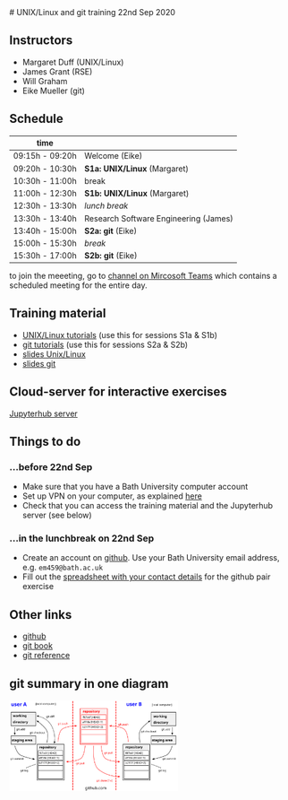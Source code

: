 <title>UNIX/Linux and git training 22nd Sep 2020</title>
# UNIX/Linux and git training 22nd Sep 2020

## Instructors 

* Margaret Duff (UNIX/Linux)
* James Grant (RSE)
* Will Graham
* Eike Mueller (git)

## Schedule

| time            |                            |
| --------------- | -------------------------- |
| 09:15h - 09:20h | Welcome (Eike)             |
| 09:20h - 10:30h | **S1a: UNIX/Linux** (Margaret) |
| 10:30h - 11:00h | break                      |
| 11:00h - 12:30h | **S1b: UNIX/Linux** (Margaret) |
| 12:30h - 13:30h | _lunch break_              |
| 13:30h - 13:40h | Research Software Engineering (James) |
| 13:40h - 15:00h | **S2a: git** (Eike)          |
| 15:00h - 15:30h | _break_                    |
| 15:30h - 17:00h | **S2b: git** (Eike)          |

to join the meeeting, go to [channel on Mircosoft Teams](https://teams.microsoft.com/l/channel/19%3a795283aae47a4006819fa593e4a6523e%40thread.tacv2/UNIX%2520and%2520git?groupId=e35d509e-83cc-4208-ae1d-7e9f096d6dd9&tenantId=377e3d22-4ea1-422d-b0ad-8fcc89406b9e) which contains a scheduled meeting for the entire day.

## Training material
* [UNIX/Linux tutorials](https://arc-lessons.github.io/intro-linux/00_schedule.html) (use this for sessions S1a & S1b)
* [git tutorials](<https://arc-lessons.github.io/version-control-git/00_schedule.html>) (use this for sessions S2a & S2b)
* [slides Unix/Linux](https://people.bath.ac.uk/em459/samba_training/slides/slides_unix.pdf)
* [slides git](https://people.bath.ac.uk/em459/samba_training/slides/slides_git.pdf)

## Cloud-server for interactive exercises
[Jupyterhub server](https://dev.jupyterhub.bath.ac.uk)

## Things to do

### ...before 22nd Sep
* Make sure that you have a Bath University computer account
* Set up VPN on your computer, as explained [here](https://www.bath.ac.uk/guides/setting-up-vpn-on-your-device/)
* Check that you can access the training material and the Jupyterhub server (see below)

### ...in the lunchbreak on 22nd Sep
* Create an account on [github](https://www.github.com). Use your Bath University email address, e.g. `em459@bath.ac.uk`
* Fill out the [spreadsheet with your contact details](https://docs.google.com/spreadsheets/d/1pvtEDYiz_PqowN8qmvwqketSQolj4O4VhBc1o-umHvg/edit?usp=sharing) for the github pair exercise

## Other links
* [github](https://www.github.com)
* [git book](https://git-scm.com/book)
* [git reference](https://git-scm.com/docs)

## git summary in one diagram
<img src="slides/git_overview.svg"
     alt="git: schematic overview"     
     style="float"
     width="60%"/>

